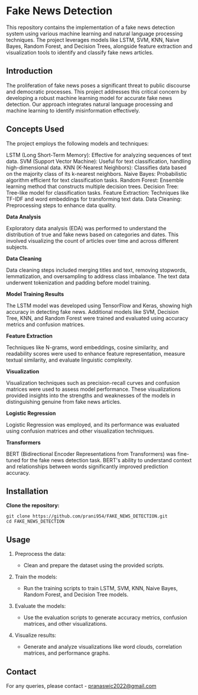 # Fake News Detection

This repository contains the implementation of a fake news detection system using various machine learning and natural language processing techniques. The project leverages models like LSTM, SVM, KNN, Naive Bayes, Random Forest, and Decision Trees, alongside feature extraction and visualization tools to identify and classify fake news articles.

## Introduction

The proliferation of fake news poses a significant threat to public discourse and democratic processes. This project addresses this critical concern by developing a robust machine learning model for accurate fake news detection. Our approach integrates natural language processing and machine learning to identify misinformation effectively.

## Concepts Used
The project employs the following models and techniques:

LSTM (Long Short-Term Memory): Effective for analyzing sequences of text data.
SVM (Support Vector Machine): Useful for text classification, handling high-dimensional data.
KNN (K-Nearest Neighbors): Classifies data based on the majority class of its k-nearest neighbors.
Naive Bayes: Probabilistic algorithm efficient for text classification tasks.
Random Forest: Ensemble learning method that constructs multiple decision trees.
Decision Tree: Tree-like model for classification tasks.
Feature Extraction: Techniques like TF-IDF and word embeddings for transforming text data.
Data Cleaning: Preprocessing steps to enhance data quality.

**Data Analysis**

Exploratory data analysis (EDA) was performed to understand the distribution of true and fake news based on categories and dates. This involved visualizing the count of articles over time and across different subjects.

**Data Cleaning**

Data cleaning steps included merging titles and text, removing stopwords, lemmatization, and oversampling to address class imbalance. The text data underwent tokenization and padding before model training.

**Model Training Results**

The LSTM model was developed using TensorFlow and Keras, showing high accuracy in detecting fake news. Additional models like SVM, Decision Tree, KNN, and Random Forest were trained and evaluated using accuracy metrics and confusion matrices.

**Feature Extraction**

Techniques like N-grams, word embeddings, cosine similarity, and readability scores were used to enhance feature representation, measure textual similarity, and evaluate linguistic complexity.

**Visualization**

Visualization techniques such as precision-recall curves and confusion matrices were used to assess model performance. These visualizations provided insights into the strengths and weaknesses of the models in distinguishing genuine from fake news articles.

**Logistic Regression**

Logistic Regression was employed, and its performance was evaluated using confusion matrices and other visualization techniques.

**Transformers**

BERT (Bidirectional Encoder Representations from Transformers) was fine-tuned for the fake news detection task. BERT's ability to understand context and relationships between words significantly improved prediction accuracy.


## Installation

**Clone the repository:**

```
git clone https://github.com/prani954/FAKE_NEWS_DETECTION.git
cd FAKE_NEWS_DETECTION
```

## Usage

1. Preprocess the data:

   - Clean and prepare the dataset using the provided scripts.

2. Train the models:

   - Run the training scripts to train LSTM, SVM, KNN, Naive Bayes, Random Forest, and Decision Tree models.

3. Evaluate the models:

   - Use the evaluation scripts to generate accuracy metrics, confusion matrices, and other visualizations.

4. Visualize results:

   - Generate and analyze visualizations like word clouds, correlation matrices, and performance graphs.

## Contact

For any queries, please contact - pranaswic2022@gmail.com
